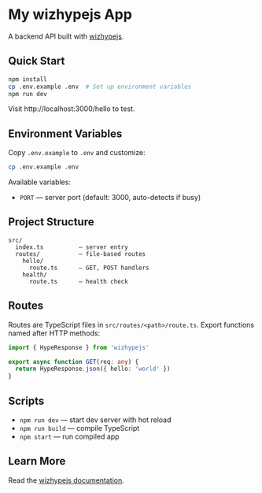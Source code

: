 # My wizhypejs App

A backend API built with [wizhypejs](https://github.com/wizforge/hype.js).

## Quick Start

```bash
npm install
cp .env.example .env  # Set up environment variables
npm run dev
```

Visit http://localhost:3000/hello to test.

## Environment Variables

Copy `.env.example` to `.env` and customize:

```bash
cp .env.example .env
```

Available variables:
- `PORT` — server port (default: 3000, auto-detects if busy)

## Project Structure

```
src/
  index.ts          — server entry
  routes/           — file-based routes
    hello/
      route.ts      — GET, POST handlers
    health/
      route.ts      — health check
```

## Routes

Routes are TypeScript files in `src/routes/<path>/route.ts`. Export functions named after HTTP methods:

```ts
import { HypeResponse } from 'wizhypejs'

export async function GET(req: any) {
  return HypeResponse.json({ hello: 'world' })
}
```

## Scripts

- `npm run dev` — start dev server with hot reload
- `npm run build` — compile TypeScript
- `npm start` — run compiled app

## Learn More

Read the [wizhypejs documentation](https://github.com/wizforge/hype.js#readme).